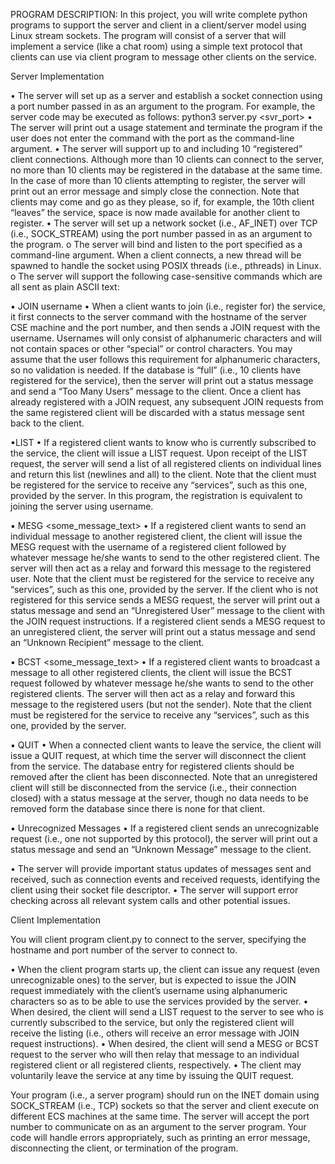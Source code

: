 PROGRAM DESCRIPTION:
In this project, you will write complete python programs to support the server and client in a client/server model using Linux stream sockets. The program will consist of a server that will implement a service (like a chat room) using a simple text protocol that clients can use via client program to message other clients on the service.

Server Implementation

• The server will set up as a server and establish a socket connection using a port number passed in as an argument to the program. For example, the server code may be executed as follows:
python3 server.py <svr_port>
• The server will print out a usage statement and terminate the program if the user does not enter the command with the port as the command-line argument.
• The server will support up to and including 10 “registered” client connections. Although more than 10 clients can connect to the server, no more than 10 clients may be registered in the database at the same time. In the case of more than 10 clients attempting to register, the server will print out an error message and simply close the connection. Note that clients may come and go as they please, so if, for example, the 10th client “leaves” the service, space is now made available for another client to register.
• The server will set up a network socket (i.e., AF_INET) over TCP (i.e., SOCK_STREAM) using the port number passed in as an argument to the program.
  o The server will bind and listen to the port specified as a command-line argument. When a client connects, a new thread will be spawned to handle the socket using POSIX threads (i.e., pthreads) in Linux.
  o The server will support the following case-sensitive commands which are all sent as plain ASCII text:
  
▪ JOIN username
  • When a client wants to join (i.e., register for) the service, it first connects to the server command with the hostname of the server CSE machine and the port number, and then sends a JOIN request with the   username. Usernames will only consist of alphanumeric characters and will not contain spaces or other “special” or control characters. You may assume that the user follows this requirement for alphanumeric characters, so no validation is needed. If the database is “full” (i.e., 10 clients have registered for the service), then the server will print out a status message and send a “Too Many Users” message to the client. Once a client has already registered with a JOIN request, any subsequent JOIN requests from the same registered client will be discarded with a status message sent back to the client.

▪LIST
• If a registered client wants to know who is currently subscribed to the service, the client will issue a LIST request. Upon receipt of the LIST request, the server will send a list of all registered clients on individual lines and return this list (newlines and all) to the client. Note that the client must be registered for the service to receive any “services”, such as this one, provided by the server. In this program, the registration is equivalent to joining the server using username.

▪ MESG <username> <some_message_text>
  • If a registered client wants to send an individual message to another registered client, the client will issue the MESG request with the username of a registered client followed by whatever message he/she wants to send to the other registered client. The server will then act as a relay and forward this message to the registered user. Note that the client must be registered for the service to receive any “services”, such as this one, provided by the server. If the client who is not registered for this service sends a MESG request, the server will print out a status message and send an “Unregistered User” message to the client with the JOIN request instructions. If a registered client sends a MESG request to an unregistered client, the server will print out a status message and send an “Unknown Recipient” message to the client.
  
▪ BCST <some_message_text>
  • If a registered client wants to broadcast a message to all other registered clients, the client will issue the BCST request followed by whatever message he/she wants to send to the other registered clients. The server will then act as a relay and forward this message to the registered users (but not the sender). Note that the client must be registered for the service to receive any “services”, such as this one, provided by the server.
  
▪ QUIT
  • When a connected client wants to leave the service, the client will issue a QUIT request, at which time the server will disconnect the client from the service. The database entry for registered clients should be removed after the client has been disconnected. Note that an unregistered client will still be disconnected from the service (i.e., their connection closed) with a status message at the server, though no data needs to be removed form the database since there is none for that client.
  
▪ Unrecognized Messages
  • If a registered client sends an unrecognizable request (i.e., one not supported by this protocol), the server will print out a status message and send an “Unknown Message” message to the client.
  
• The server will provide important status updates of messages sent and received, such as connection events and received requests, identifying the client using their socket file descriptor.
• The server will support error checking across all relevant system calls and other potential issues.

Client Implementation

You will client program client.py to connect to the server, specifying the hostname and port number of the server to connect to.

• When the client program starts up, the client can issue any request (even unrecognizable ones) to the server, but is expected to issue the JOIN request immediately with the client’s username using alphanumeric characters so as to be able to use the services provided by the server.
• When desired, the client will send a LIST request to the server to see who is currently subscribed to the service, but only the registered client will receive the listing (i.e., others will receive an error message with JOIN request instructions).
• When desired, the client will send a MESG or BCST request to the server who will then relay that message to an individual registered client or all registered clients, respectively.
• The client may voluntarily leave the service at any time by issuing the QUIT request.

Your program (i.e., a server program) should run on the INET domain using SOCK_STREAM (i.e., TCP) sockets so that the server and client execute on different ECS machines at the same time. The server will accept the port number to communicate on as an argument to the server program. Your code will handle errors appropriately, such as printing an error message, disconnecting the client, or termination of the program.
